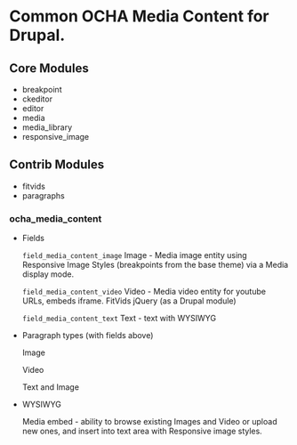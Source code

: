 # Common OCHA Media Content for Drupal.

## Core Modules
  - breakpoint
  - ckeditor
  - editor
  - media
  - media_library
  - responsive_image

## Contrib Modules
  - fitvids
  - paragraphs

### ocha_media_content

- Fields

    `field_media_content_image` Image - Media image entity using Responsive Image Styles (breakpoints from the base theme) via a Media display mode.

    `field_media_content_video`  Video - Media video entity for youtube URLs, embeds iframe. FitVids jQuery  (as a Drupal module)

    `field_media_content_text` Text - text with WYSIWYG

- Paragraph types (with fields above)

    Image

    Video

    Text and Image

- WYSIWYG

    Media embed - ability to browse existing Images and Video or upload new ones, and insert into text area with Responsive image styles.
